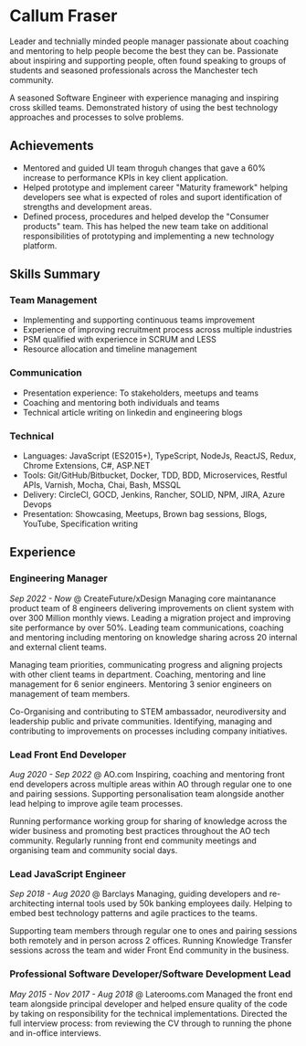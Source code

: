 # Callum Fraser

Leader and technially minded people manager passionate about coaching and mentoring to help people become the best they can be. Passionate about inspiring and supporting people, often found speaking to groups of students and seasoned professionals across the Manchester tech community.

A seasoned Software Engineer with experience managing and inspiring cross skilled teams. Demonstrated history of using the best technology approaches and processes to solve problems.

## Achievements

* Mentored and guided UI team throguh changes that gave a 60% increase to performance KPIs in key client application.
* Helped prototype and implement career "Maturity framework" helping developers see what is expected of roles and suport identification of strengths and development areas.  
* Defined process, procedures and helped develop the "Consumer products" team. This has helped the new team take on additional responsibilities of prototyping and implementing a new technology platform.

## Skills Summary

### Team Management

* Implementing and supporting continuous teams improvement
* Experience of improving recruitment process across multiple industries
* PSM qualified with experience in SCRUM and LESS
* Resource allocation and timeline management

### Communication

* Presentation experience: To stakeholders, meetups and teams
* Coaching and mentoring both individuals and teams
* Technical article writing on linkedin and engineering blogs

### Technical

* Languages: JavaScript (ES2015+), TypeScript, NodeJs, ReactJS, Redux, Chrome Extensions, C#, ASP.NET
* Tools: Git/GitHub/Bitbucket, Docker, TDD, BDD, Microservices, Restful APIs, Varnish, Mocha, Chai, Bash, MSSQL
* Delivery: CircleCI, GOCD, Jenkins, Rancher, SOLID, NPM, JIRA, Azure Devops
* Presentation: Showcasing, Meetups, Brown bag sessions, Blogs, YouTube, Specification writing

## Experience

### Engineering Manager
*Sep 2022 - Now* @ CreateFuture/xDesign
Managing core maintanance product team of 8 engineers delivering improvements on client system with over 300 Million monthly views. Leading a migration project and improving site performance by over 50%. Leading team communications, coaching and mentoring including mentoring on knowledge sharing across 20 internal and external client teams.

Managing team priorities, communicating progress and aligning projects with other client teams in department. Coaching, mentoring and line management for 6 senior engineers. Mentoring 3 senior engineers on management of team members.

Co-Organising and contributing to STEM ambassador, neurodiversity and leadership public and private communities. Identifying, managing and contributing to improvements on processes including company initiatives.

### Lead Front End Developer
*Aug 2020 - Sep 2022* @ AO.com
Inspiring, coaching and mentoring front end developers across multiple areas within AO through regular one to one and pairing sessions. Supporting personalisation team alongside another lead helping to improve agile team processes.

Running performance working group for sharing of knowledge across the wider business and promoting best practices throughout the AO tech community. Regularly running front end community meetings and organising team and community social days.

### Lead JavaScript Engineer 
*Sep 2018 - Aug 2020* @ Barclays
Managing, guiding developers and re-architecting internal tools used by 50k banking employees daily. Helping to embed best technology patterns and agile practices to the teams.

Supporting team members through regular one to ones and pairing sessions both remotely and in person across 2 offices. Running Knowledge Transfer sessions across the team and wider Front End community in the business. 

### Professional Software Developer/Software Development Lead
*May 2015 - Nov 2017 - Aug 2018* @ Laterooms.com
Managed the front end team alongside principal developer and helped ensure quality of the code by taking on responsibility for the technical implementations. Directed the full interview process: from reviewing the CV through to running the phone and in-office interviews.
